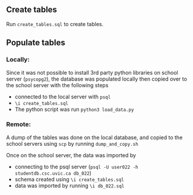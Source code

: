 ## Create tables

Run `create_tables.sql` to create tables.


## Populate tables

### Locally: 
Since it was not possible to install 3rd party python libraries on school server (`psycopg2`), the database was populated locally then copied over to the school server with the following steps
 - connected to the local server with `psql`
 - `\i create_tables.sql` 
 - The python script was run `python3 load_data.py`

### Remote:
A dump of the tables was done on the local database, and copied to the school servers using `scp` by running `dump_and_copy.sh`

Once on the school server, the data was imported by 
 - connecting to the psql server (`psql -U user022 -h studentdb.csc.uvic.ca db_022`) 
 - schema created using `\i create_tables.sql`
 - data was imported by running `\i db_022.sql`
